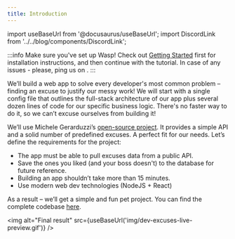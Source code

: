 ```yaml
---
title: Introduction
---
```


import useBaseUrl from '@docusaurus/useBaseUrl';
import DiscordLink from '../../blog/components/DiscordLink';

:::info
Make sure you've set up Wasp! Check out [Getting Started](/getting-started.md) first for installation instructions, and then continue with the tutorial. In case of any issues - please, ping us on <DiscordLink />. 
:::

We’ll build a web app to solve every developer's most common problem – finding an excuse to justify our messy work! We will start with a single config file that outlines the full-stack architecture of our app plus several dozen lines of code for our specific business logic. There's no faster way to do it, so we can’t excuse ourselves from building it!

We’ll use Michele Gerarduzzi’s [open-source project](https://github.com/michelegera/devexcuses-api). It provides a simple API and a solid number of predefined excuses. A perfect fit for our needs. Let’s define the requirements for the project: 

- The app must be able to pull excuses data from a public API. 
- Save the ones you liked (and your boss doesn't) to the database for future reference.
- Building an app shouldn’t take more than 15 minutes.
- Use modern web dev technologies (NodeJS + React)

As a result – we’ll get a simple and fun pet project. You can find the complete codebase [here](https://github.com/wasp-lang/wasp/tree/main/examples/tutorials/ItWaspsOnMyMachine). 

<img alt="Final result"
     src={useBaseUrl('img/dev-excuses-live-preview.gif')}
/>